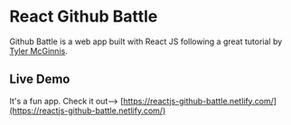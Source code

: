 # React Github Battle

Github Battle is a web app built with React JS following a great tutorial by [Tyler McGinnis](https://tylermcginnis.com/).

## Live Demo

It's a fun app. Check it out--> [https://reactjs-github-battle.netlify.com/](https://reactjs-github-battle.netlify.com/)